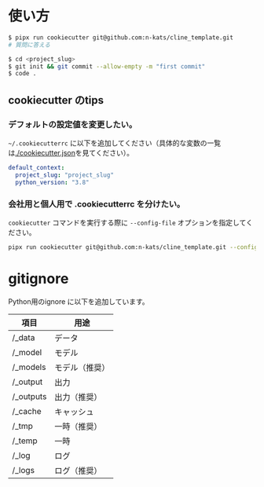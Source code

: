 # 使い方
``` bash
$ pipx run cookiecutter git@github.com:n-kats/cline_template.git
# 質問に答える

$ cd <project_slug>
$ git init && git commit --allow-empty -m "first commit"
$ code .
```

## cookiecutter のtips
### デフォルトの設定値を変更したい。
`~/.cookiecutterrc` に以下を追加してください（具体的な変数の一覧は[./cookiecutter.json](./cookiecutter.json)を見てください）。

``` yaml
default_context:
  project_slug: "project_slug"
  python_version: "3.8"
```

### 会社用と個人用で .cookiecutterrc を分けたい。
`cookiecutter` コマンドを実行する際に `--config-file` オプションを指定してください。

``` bash
pipx run cookiecutter git@github.com:n-kats/cline_template.git --config-file ~/.cookiecutterrc_work
```


# gitignore

Python用のignore に以下を追加しています。

|項目|用途|
|---|---|
|/_data|データ|
|/_model|モデル|
|/_models|モデル（推奨）|
|/_output|出力|
|/_outputs|出力（推奨）|
|/_cache|キャッシュ|
|/_tmp|一時（推奨）|
|/_temp|一時|
|/_log|ログ|
|/_logs|ログ（推奨）|